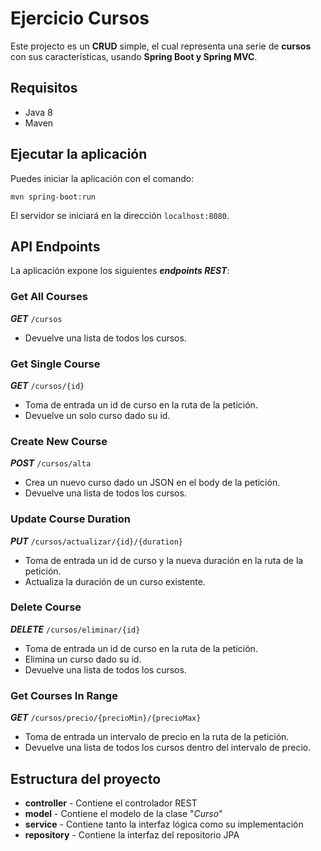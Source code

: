 # Ejercicio Cursos

Este projecto es un **CRUD** simple, el cual representa una serie de **cursos** con sus características, usando **Spring Boot y Spring MVC**.

## Requisitos

- Java 8
- Maven

## Ejecutar la aplicación

Puedes iniciar la aplicación con el comando:

``` shell
mvn spring-boot:run
```

El servidor se iniciará en la dirección `localhost:8080`.

## API Endpoints

La aplicación expone los siguientes ***endpoints REST***:

### Get All Courses

***GET*** `/cursos`

- Devuelve una lista de todos los cursos.

### Get Single Course

***GET*** `/cursos/{id}`

- Toma de entrada un id de curso en la ruta de la petición.
- Devuelve un solo curso dado su id.

### Create New Course

***POST*** `/cursos/alta`

- Crea un nuevo curso dado un JSON en el body de la petición.
- Devuelve una lista de todos los cursos.

### Update Course Duration

***PUT*** `/cursos/actualizar/{id}/{duration}`

- Toma de entrada un id de curso y la nueva duración en la ruta de la petición.
- Actualiza la duración de un curso existente.

### Delete Course

***DELETE*** `/cursos/eliminar/{id}`

- Toma de entrada un id de curso en la ruta de la petición.
- Elimina un curso dado su id.
- Devuelve una lista de todos los cursos.

### Get Courses In Range

***GET*** `/cursos/precio/{precioMin}/{precioMax}`

- Toma de entrada un intervalo de precio en la ruta de la petición.
- Devuelve una lista de todos los cursos dentro del intervalo de precio.

## Estructura del proyecto

- **controller** - Contiene el controlador REST
- **model** - Contiene el modelo de la clase "*Curso*"
- **service** - Contiene tanto la interfaz lógica como su implementación
- **repository** - Contiene la interfaz del repositorio JPA
